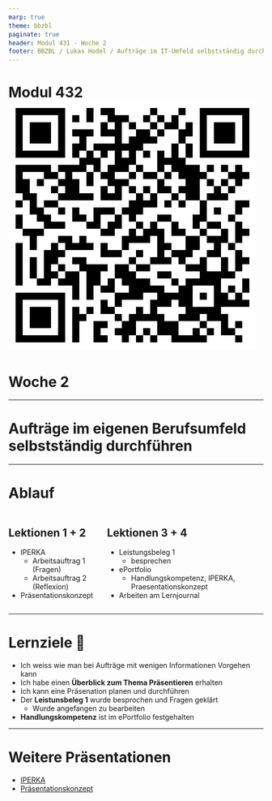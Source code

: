 ```yaml
---
marp: true
theme: bbzbl
paginate: true
header: Modul 431 - Woche 2
footer: BBZBL / Lukas Hodel / Aufträge im IT-Umfeld selbstständig durchführen
---
```


<!-- _class: cover -->

# Modul 432 [![h:120px](./images/qrcode-woche1.svg)](https://codingluke.github.io/bbzbl-modul-431/docs/lektionen/woche-1)
# <!--fit--> Woche 2

---

<!-- _class: big -->

# **Aufträge** im eigenen Berufsumfeld **selbstständig durchführen**

---

# Ablauf

<div class="columns"><div>

## Lektionen **1 + 2**

- IPERKA
  - Arbeitsauftrag 1 (Fragen)
  - Arbeitsauftrag 2 (Reflexion)
- Präsentationskonzept

</div><div>

## Lektionen **3 + 4**

- Leistungsbeleg 1 
  - besprechen
- ePortfolio 
  - Handlungskompetenz, IPERKA, Praesentationskonzept
- Arbeiten am Lernjournal

</div></div>

---

# Lernziele :dart:

- Ich weiss wie man bei Aufträge mit wenigen Informationen Vorgehen kann
- Ich habe einen **Überblick zum Thema Präsentieren** erhalten
- Ich kann eine Präsenation planen und durchführen
- Der **Leistunsbeleg 1** wurde besprochen und Fragen geklärt
  - Wurde angefangen zu bearbeiten
- **Handlungskompetenz** ist im ePortfolio festgehalten

---

# Weitere Präsentationen

- [IPERKA](https://codingluke.github.io/bbzbl-modul-431/slides/iperka)
- [Präsentationskonzept](https://codingluke.github.io/bbzbl-modul-431/slides/praesentationskonzept)
